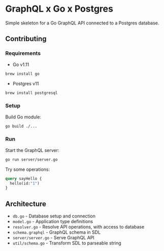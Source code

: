 # GraphQL x Go x Postgres

Simple skeleton for a Go GraphQL API connected to a Postgres database.

## Contributing

### Requirements
- Go v1.11
```sh
brew install go
```

- Postgres v11
```sh
brew install postgresql
```

### Setup
Build Go module:
```sh
go build ./...
```

### Run
Start the GraphQL server:
```sh
go run server/server.go
```

Try some operations:
```graphql
query sayHello {
  hello(id:"1")
}
```

## Architecture
- `db.go` - Database setup and connection
- `model.go` - Application type definitions
- `resolver.go` - Resolve API operations, with access to database
- `schema.graphql` - GraphQL schema in SDL
- `server/server.go` - Serve GraphQL API
- `util/schema.go` - Transform SDL to parseable string
